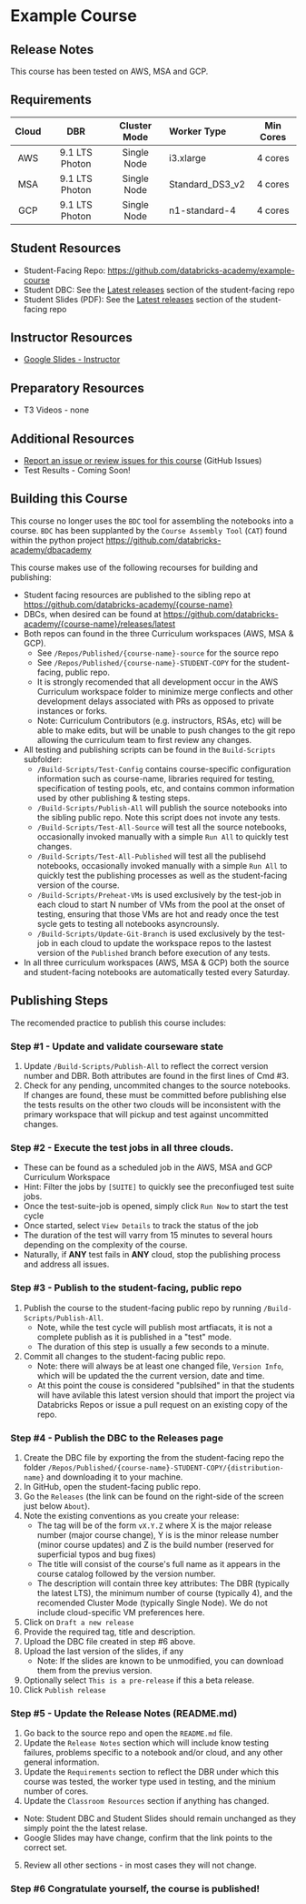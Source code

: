 # Example Course

## Release Notes
This course has been tested on AWS, MSA and GCP.<br/>

## Requirements
| Cloud |            DBR | Cluster Mode | Worker Type     | Min Cores |
|:-----:|:--------------:|:------------:|:----------------|:---------:|
|   AWS | 9.1 LTS Photon |  Single Node | i3.xlarge       | 4 cores   |
|   MSA | 9.1 LTS Photon |  Single Node | Standard_DS3_v2 | 4 cores   |
|   GCP | 9.1 LTS Photon |  Single Node | n1-standard-4   | 4 cores   |

## Student Resources
* Student-Facing Repo: https://github.com/databricks-academy/example-course
* Student DBC: See the [Latest releases](https://github.com/databricks-academy/example-course/releases/latest) section of the student-facing repo
* Student Slides (PDF): See the [Latest releases](https://github.com/databricks-academy/example-course/releases/latest) section of the student-facing repo

## Instructor Resources
* [Google Slides - Instructor](https://drive.google.com/drive/folders/1HjyhCHRkb5R2w3deFXFKf5i9g6E3VXs7)

## Preparatory Resources
* T3 Videos - none

## Additional Resources
* [Report an issue or review issues for this course](https://github.com/databricks-academy/example-course-source/issues) (GitHub Issues)
* Test Results - Coming Soon!

## Building this Course

This course no longer uses the `BDC` tool for assembling the notebooks into a course. `BDC` has been supplanted by the `Course Assembly Tool` (`CAT`) found within the python project https://github.com/databricks-academy/dbacademy

This course makes use of the following recourses for building and publishing:
* Student facing resources are published to the sibling repo at https://github.com/databricks-academy/{course-name}
* DBCs, when desired can be found at https://github.com/databricks-academy/{course-name}/releases/latest
* Both repos can found in the three Curriculum workspaces (AWS, MSA & GCP).
    * See `/Repos/Published/{course-name}-source` for the source repo
    * See `/Repos/Published/{course-name}-STUDENT-COPY` for the student-facing, public repo.
    * It is strongly recomended that all development occur in the AWS Curriculum workspace folder to minimize merge conflects and other development delays associated with PRs as opposed to private instances or forks.
    * Note: Curriculum Contributors (e.g. instructors, RSAs, etc) will be able to make edits, but will be unable to push changes to the git repo allowing the curriculum team to first review any changes.
* All testing and publishing scripts can be found in the `Build-Scripts` subfolder:
    * `/Build-Scripts/Test-Config` contains course-specific configuration information such as course-name, libraries required for testing, specification of testing pools, etc, and contains common information used by other publishing & testing steps. 
    * `/Build-Scripts/Publish-All` will publish the source notebooks into the sibling public repo. Note this script does not invote any tests.
    * `/Build-Scripts/Test-All-Source` will test all the source notebooks, occasionally invoked manually with a simple `Run All` to quickly test changes.
    * `/Build-Scripts/Test-All-Published` will test all the publisehd notebooks, occasionally invoked manually with a simple `Run All` to quickly test the publishing processes as well as the student-facing version of the course.
    * `/Build-Scripts/Preheat-VMs` is used exclusively by the test-job in each cloud to start N number of VMs from the pool at the onset of testing, ensuring that those VMs are hot and ready once the test sycle gets to testing all notebooks asyncrounsly.
    * `/Build-Scripts/Update-Git-Branch` is used exclusively by the test-job in each cloud to update the workspace repos to the lastest version of the `Published` branch before execution of any tests.
* In all three curriculum workspaces (AWS, MSA & GCP) both the source and student-facing notebooks are automatically tested every Saturday.

## Publishing Steps
The recomended practice to publish this course includes:

### Step #1 - Update and validate courseware state
1. Update `/Build-Scripts/Publish-All` to reflect the correct version number and DBR. Both attributes are found in the first lines of Cmd #3.
2. Check for any pending, uncommited changes to the source notebooks. If changes are found, these must be committed before publishing else the tests results on the other two clouds will be inconsistent with the primary workspace that will pickup and test against uncommitted changes.

### Step #2 - Execute the test jobs in all three clouds.
* These can be found as a scheduled job in the AWS, MSA and GCP Curriculum Workspace
* Hint: Filter the jobs by `[SUITE]` to quickly see the preconfiuged test suite jobs.
* Once the test-suite-job is opened, simply click `Run Now` to start the test cycle
* Once started, select `View Details` to track the status of the job
* The duration of the test will varry from 15 minutes to several hours depending on the complexity of the course.
* Naturally, if **ANY** test fails in **ANY** cloud, stop the publishing process and address all issues.

### Step #3 - Publish to the student-facing, public repo
1. Publish the course to the student-facing public repo by running `/Build-Scripts/Publish-All`.
    * Note, while the test cycle will publish most artfiacats, it is not a complete publish as it is published in a "test" mode.
    * The duration of this step is usually a few seconds to a minute.
2. Commit all changes to the student-facing public repo.
    * Note: there will always be at least one changed file, `Version Info`, which will be updated the the current version, date and time.
    * At this point the couse is considered "publsihed" in that the students will have avilable this latest version should that import the project via Databricks Repos or issue a pull request on an existing copy of the repo.

### Step #4 - Publish the DBC to the Releases page
1. Create the DBC file by exporting the from the student-facing repo the folder `/Repos/Published/{course-name}-STUDENT-COPY/{distribution-name}` and downloading it to your machine.
2. In GitHub, open the student-facing public repo.
3. Go the `Releases` (the link can be found on the right-side of the screen just below `About`).
4. Note the existing conventions as you create your release:
    * The tag will be of the form `vX.Y.Z` where X is the major release number (major course change), Y is is the minor release number (minor course updates) and Z is the build number (reserved for superficial typos and bug fixes)
    * The title will consist of the course's full name as it appears in the course catalog followed by the version number.
    * The description will contain three key attributes: The DBR (typically the latest LTS), the minimum number of course (typically 4), and the recomended Cluster Mode (typically Single Node). We do not include cloud-specific VM preferences here.
5. Click on `Draft a new release`
6. Provide the required tag, title and description.
7. Upload the DBC file created in step #6 above.
8. Upload the last version of the slides, if any
    * Note: If the slides are known to be unmodified, you can download them from the previus version.
9. Optionally select `This is a pre-release` if this a beta release.
10. Click `Publish release`

### Step #5 - Update the Release Notes (README.md)
1. Go back to the source repo and open the `README.md` file.
2. Update the `Release Notes` section which will include know testing failures, problems specific to a notebook and/or cloud, and any other general information.
3. Update the `Requirements` section to reflect the DBR under which this course was tested, the worker type used in testing, and the minium number of cores.
4. Update the `Classroom Resources` section if anything has changed.
  * Note: Student DBC and Student Slides should remain unchanged as they simply point the the latest relase.
  * Google Slides may have change, confirm that the link points to the correct set.
5. Review all other sections - in most cases they will not change.
   
  
### Step #6 Congratulate yourself, the course is published!
